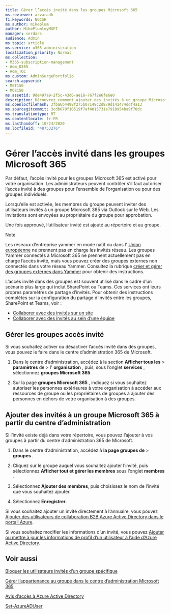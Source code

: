 ```yaml
---
title: Gérer l’accès invité dans les groupes Microsoft 365
ms.reviewer: arvaradh
f1.keywords: NOCSH
ms.author: mikeplum
author: MikePlumleyMSFT
manager: serdars
audience: Admin
ms.topic: article
ms.service: o365-administration
localization_priority: Normal
ms.collection:
- M365-subscription-management
- Adm_O365
- Adm_TOC
ms.custom: AdminSurgePortfolio
search.appverid:
- MET150
- MOE150
ms.assetid: 9de497a9-2f5c-43d6-ae18-767f2e6fe6e0
description: Découvrez comment ajouter des invités à un groupe Microsoft 365, afficher des utilisateurs invités et utiliser PowerShell pour contrôler l’accès invité.
ms.openlocfilehash: 3fba6b4498f275b07148c2d879d141474ddf4a13
ms.sourcegitcommit: 3cdb670f10519f7af4015731e7910954ba9f70dc
ms.translationtype: MT
ms.contentlocale: fr-FR
ms.lasthandoff: 10/24/2020
ms.locfileid: "48753276"
---
```

# <a name="manage-guest-access-in-microsoft-365-groups"></a>Gérer l’accès invité dans les groupes Microsoft 365

Par défaut, l’accès invité pour les groupes Microsoft 365 est activé pour votre organisation. Les administrateurs peuvent contrôler s’il faut autoriser l’accès invité à des groupes pour l’ensemble de l’organisation ou pour des groupes individuels.

Lorsqu’elle est activée, les membres du groupe peuvent inviter des utilisateurs invités à un groupe Microsoft 365 via Outlook sur le Web. Les invitations sont envoyées au propriétaire du groupe pour approbation.

Une fois approuvé, l’utilisateur invité est ajouté au répertoire et au groupe.

> [!Note]
> Les réseaux d’entreprise yammer en mode natif ou dans l' [Union européenne](https://go.microsoft.com/fwlink/?linkid=2107357) ne prennent pas en charge les invités réseau.
> Les groupes Yammer connectés à Microsoft 365 ne prennent actuellement pas en charge l’accès invité, mais vous pouvez créer des groupes externes non connectés dans votre réseau Yammer. Consultez la rubrique [créer et gérer des groupes externes dans Yammer](https://docs.microsoft.com/yammer/work-with-external-users/create-and-manage-external-groups) pour obtenir des instructions.

L’accès invité dans des groupes est souvent utilisé dans le cadre d’un scénario plus large qui inclut SharePoint ou Teams. Ces services ont leurs propres paramètres de partage d’invités. Pour obtenir des instructions complètes sur la configuration du partage d’invités entre les groupes, SharePoint et Teams, voir :

- [Collaborer avec des invités sur un site](../../solutions/collaborate-in-site.md)
- [Collaborer avec des invités au sein d’une équipe](../../solutions/collaborate-as-team.md)

## <a name="manage-groups-guest-access"></a>Gérer les groupes accès invité

Si vous souhaitez activer ou désactiver l’accès invité dans des groupes, vous pouvez le faire dans le centre d’administration 365 de Microsoft.

1. Dans le centre d’administration, accédez à la section **Afficher tous les** \> **paramètres** de \> l' **organisation** , puis, sous l’onglet **services** , sélectionnez **groupes Microsoft 365**.
  
2. Sur la page **groupes Microsoft 365** , indiquez si vous souhaitez autoriser les personnes extérieures à votre organisation à accéder aux ressources de groupe ou les propriétaires de groupes à ajouter des personnes en dehors de votre organisation à des groupes.

## <a name="add-guests-to-a-microsoft-365-group-from-the-admin-center"></a>Ajouter des invités à un groupe Microsoft 365 à partir du centre d’administration

Si l’invité existe déjà dans votre répertoire, vous pouvez l’ajouter à vos groupes à partir du centre d’administration 365 de Microsoft.
  
1. Dans le centre d’administration, accédez à **la page groupes de**  >  **groupes** .
  
2. Cliquez sur le groupe auquel vous souhaitez ajouter l’invité, puis sélectionnez **Afficher tout et gérer les membres** sous l’onglet **membres** . 
  
4. Sélectionnez **Ajouter des membres**, puis choisissez le nom de l’invité que vous souhaitez ajouter.
    
5. Sélectionnez **Enregistrer**.

Si vous souhaitez ajouter un invité directement à l’annuaire, vous pouvez [Ajouter des utilisateurs de collaboration B2B Azure Active Directory dans le portail Azure](https://docs.microsoft.com/azure/active-directory/b2b/add-users-administrator).

Si vous souhaitez modifier les informations d’un invité, vous pouvez [Ajouter ou mettre à jour les informations de profil d’un utilisateur à l’aide d’Azure Active Directory](https://docs.microsoft.com/azure/active-directory/fundamentals/active-directory-users-profile-azure-portal).

## <a name="see-also"></a>Voir aussi

[Bloquer les utilisateurs invités d’un groupe spécifique](https://docs.microsoft.com/microsoft-365/solutions/per-group-guest-access)

[Gérer l’appartenance au groupe dans le centre d’administration Microsoft 365](add-or-remove-members-from-groups.md)
  
[Avis d’accès à Azure Active Directory](https://docs.microsoft.com/azure/active-directory/active-directory-azure-ad-controls-perform-access-review)

[Set-AzureADUser](https://docs.microsoft.com/powershell/module/azuread/set-azureaduser)
